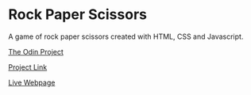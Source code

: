 # Rock Paper Scissors

A game of rock paper scissors created with HTML, CSS and Javascript.

[The Odin Project](https://www.theodinproject.com/)

[Project Link](https://www.theodinproject.com/lessons/foundations-rock-paper-scissors)

[Live Webpage](https://cup-of-coffee.github.io/Rock-Paper-Scissors/)





